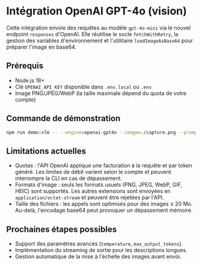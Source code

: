 # Intégration OpenAI GPT-4o (vision)

Cette intégration envoie des requêtes au modèle `gpt-4o-mini` via le nouvel endpoint `responses` d'OpenAI. Elle réutilise le socle `fetchWithRetry`, la gestion des variables d'environnement et l'utilitaire `loadImageAsBase64` pour préparer l'image en base64.

## Prérequis

- Node.js 18+
- Clé `OPENAI_API_KEY` disponible dans `.env.local` ou `.env`
- Image PNG/JPEG/WebP (la taille maximale dépend du quota de votre compte)

## Commande de démonstration

```bash
npm run demo:vlm -- --engine=openai-gpt4o --image=./capture.png --prompt="Décrire la scène"
```

## Limitations actuelles

- Quotas : l'API OpenAI applique une facturation à la requête et par token généré. Les limites de débit varient selon le compte et peuvent interrompre la CLI en cas de dépassement.
- Formats d'image : seuls les formats usuels (PNG, JPEG, WebP, GIF, HEIC) sont supportés. Les autres extensions sont envoyées en `application/octet-stream` et peuvent être rejetées par l'API.
- Taille des fichiers : les appels sont optimisés pour des images ≤ 20 Mo. Au-delà, l'encodage base64 peut provoquer un dépassement mémoire.

## Prochaines étapes possibles

- Support des paramètres avancés (`temperature`, `max_output_tokens`).
- Implémentation du streaming de sortie pour les descriptions longues.
- Gestion automatique de la mise à l'échelle des images avant envoi.
